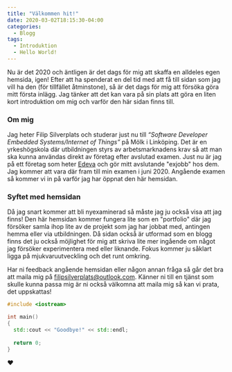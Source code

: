 ```yaml
---
title: "Välkommen hit!"
date: 2020-03-02T18:15:30-04:00
categories:
  - Blogg
tags:
  - Introduktion
  - Hello World!
---
```


Nu är det 2020 och äntligen är det dags för mig att skaffa en alldeles egen hemsida, igen!
Efter att ha spenderat en del tid med att få till sidan som jag vill ha den (för tillfället åtminstone), så är det dags för mig att försöka göra mitt första inlägg.
Jag tänker att det kan vara på sin plats att göra en liten kort introduktion om mig och varför den här sidan finns till.

### Om mig

Jag heter Filip Silverplats och studerar just nu till _“Software Developer Embedded Systems/Internet of Things”_ på Mölk i Linköping.
Det är en yrkeshögskola där utbildningen styrs av arbetsmarknadens krav så att man ska kunna användas direkt av företag efter avslutad examen. Just nu är jag på ett företag som heter [Edeva](https://www.edeva.se/se/) och gör mitt avslutande "exjobb" hos dem. Jag kommer att vara där fram till min examen i juni 2020. Angående examen så kommer vi in på varför jag har öppnat den här hemsidan.

### Syftet med hemsidan

Då jag snart kommer att bli nyexaminerad så måste jag ju också visa att jag finns! Den här hemsidan kommer fungera lite som en "portfolio" där jag försöker samla ihop lite av de projekt som jag har jobbat med, antingen hemma eller via utbildningen. Då sidan också är utformad som en blogg finns det ju också möjlighet för mig att skriva lite mer ingående om något jag försöker experimentera med eller liknande. Fokus kommer ju såklart ligga på mjukvaruutveckling och det runt omkring.

Har ni feedback angående hemsidan eller någon annan fråga så går det bra att maila mig på [filipsilverplats@outlook.com](mailto:filipsilverplats@outlook.com).
Känner ni till en tjänst som skulle kunna passa mig är ni också välkomna att maila mig så kan vi prata, det uppskattas!

```c++
#include <iostream>

int main()
{
  std::cout << "Goodbye!" << std::endl;
  
  return 0;
}
```

❤

